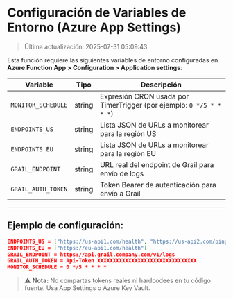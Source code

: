 # Configuración de Variables de Entorno (Azure App Settings)

> Última actualización: 2025-07-31 05:09:43

Esta función requiere las siguientes variables de entorno configuradas en **Azure Function App > Configuration > Application settings**:

| Variable             | Tipo      | Descripción                                                                 |
|----------------------|-----------|------------------------------------------------------------------------------|
| `MONITOR_SCHEDULE`   | string    | Expresión CRON usada por TimerTrigger (por ejemplo: `0 */5 * * * *`)         |
| `ENDPOINTS_US`       | string    | Lista JSON de URLs a monitorear para la región US                            |
| `ENDPOINTS_EU`       | string    | Lista JSON de URLs a monitorear para la región EU                            |
| `GRAIL_ENDPOINT`     | string    | URL real del endpoint de Grail para envío de logs                            |
| `GRAIL_AUTH_TOKEN`   | string    | Token Bearer de autenticación para envío a Grail                             |

---

## Ejemplo de configuración:

```json
ENDPOINTS_US = ["https://us-api1.com/health", "https://us-api2.com/ping"]
ENDPOINTS_EU = ["https://eu-api1.com/health"]
GRAIL_ENDPOINT = https://api.grail.company.com/v1/logs
GRAIL_AUTH_TOKEN = Api-Token XXXXXXXXXXXXXXXXXXXXXXXXXXXXXXXX
MONITOR_SCHEDULE = 0 */5 * * * *
```

> ⚠️ **Nota:** No compartas tokens reales ni hardcodees en tu código fuente. Usa App Settings o Azure Key Vault.
